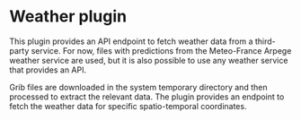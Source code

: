 # Weather plugin

This plugin provides an API endpoint to fetch weather data from a third-party service. For now, files with predictions from the Meteo-France Arpege weather service are used, but it is also possible to use any weather service that provides an API.

Grib files are downloaded in the system temporary directory and then processed to extract the relevant data. The plugin provides an endpoint to fetch the weather data for specific spatio-temporal coordinates.
